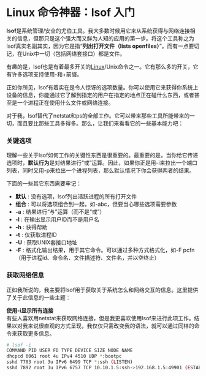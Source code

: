 # Linux 命令神器：lsof 入门

**lsof**是系统管理/安全的尤伯工具。我大多数时候用它来从系统获得与网络连接相关的信息，但那只是这个强大而又鲜为人知的应用的第一步。将这个工具称之为lsof真实名副其实，因为它是指“**列出打开文件（lists openfiles）**”。而有一点要切记，在Unix中一切（包括网络套接口）都是文件。

有趣的是，lsof也是有着最多开关的[Linux](http://www.ttlsa.com/linux/)/Unix命令之一。它有那么多的开关，它有许多选项支持使用-和+前缀。

正如你所见，lsof有着实在是令人惊讶的选项数量。你可以使用它来获得你系统上设备的信息，你能通过它了解到指定的用户在指定的地点正在碰什么东西，或者甚至是一个进程正在使用什么文件或网络连接。

对于我，lsof替代了netstat和ps的全部工作。它可以带来那些工具所能带来的一切，而且要比那些工具多得多。那么，让我们来看看它的一些基本能力吧：

### 关键选项

理解一些关于lsof如何工作的关键性东西是很重要的。最重要的是，当你给它传递选项时，**默认行为**是对结果进行“或”运算。因此，如果你正是用-i来拉出一个端口列表，同时又用-p来拉出一个进程列表，那么默认情况下你会获得两者的结果。

下面的一些其它东西需要牢记：

* **默认**
  : 没有选项，lsof列出活跃进程的所有打开文件
* **组合**
  : 可以将选项组合到一起，如-abc，但要当心哪些选项需要参数
* **-a**
  : 结果进行“与”运算（而不是“或”）
* **-l**
  : 在输出显示用户ID而不是用户名
* **-h**
  : 获得帮助
* **-t**
  : 仅获取进程ID
* **-U**
  : 获取UNIX套接口地址
* **-F**
  : 格式化输出结果，用于其它命令。可以通过多种方式格式化，如-F pcfn（用于进程id、命令名、文件描述符、文件名，并以空终止）

### 获取网络信息

正如我所说的，我主要将lsof用于获取关于系统怎么和网络交互的信息。这里提供了关于此信息的一些主题：

**使用-i显示所有连接**  
有些人喜欢用netstat来获取网络连接，但是我更喜欢使用lsof来进行此项工作。结果以对我来说很直观的方式呈现，我仅仅只需改变我的语法，就可以通过同样的命令来获取更多信息。

```bash
# lsof -i
COMMAND PID USER FD TYPE DEVICE SIZE NODE NAME
dhcpcd 6061 root 4u IPv4 4510 UDP *:bootpc
sshd 7703 root 3u IPv6 6499 TCP *:ssh (LISTEN)
sshd 7892 root 3u IPv6 6757 TCP 10.10.1.5:ssh->192.168.1.5:49901 (ESTABLISHED)
```



